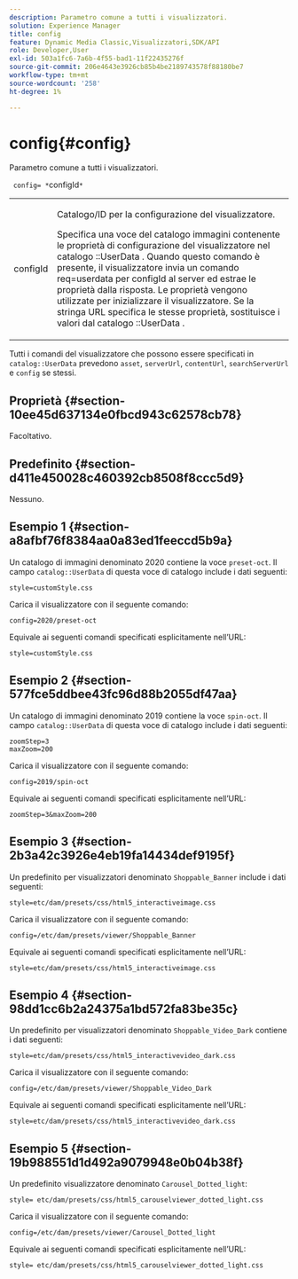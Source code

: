 ```yaml
---
description: Parametro comune a tutti i visualizzatori.
solution: Experience Manager
title: config
feature: Dynamic Media Classic,Visualizzatori,SDK/API
role: Developer,User
exl-id: 503a1fc6-7a6b-4f55-bad1-11f22435276f
source-git-commit: 206e4643e3926cb85b4be2189743578f88180be7
workflow-type: tm+mt
source-wordcount: '258'
ht-degree: 1%

---
```


# config{#config}

Parametro comune a tutti i visualizzatori.

` config= *`configId`*`

<table id="table_9B98C97485DD4DEB8A6ECBCE8DF6B886"> 
 <tbody> 
  <tr> 
   <td colname="col1"> <p> <span class="codeph"> <span class="varname"> configId  </span> </span> </p> </td> 
   <td colname="col2"> <p>Catalogo/ID per la configurazione del visualizzatore. </p> <p> Specifica una voce del catalogo immagini contenente le proprietà di configurazione del visualizzatore nel catalogo <span class="codeph">::UserData </span>. Quando questo comando è presente, il visualizzatore invia un comando <span class="codeph"> req=userdata </span> per <span class="codeph"> configId </span> al server ed estrae le proprietà dalla risposta. Le proprietà vengono utilizzate per inizializzare il visualizzatore. Se la stringa URL specifica le stesse proprietà, sostituisce i valori dal catalogo <span class="codeph">::UserData </span>. </p> </td> 
  </tr> 
 </tbody> 
</table>

Tutti i comandi del visualizzatore che possono essere specificati in `catalog::UserData` prevedono `asset`, `serverUrl`, `contentUrl`, `searchServerUrl` e `config` se stessi.

## Proprietà {#section-10ee45d637134e0fbcd943c62578cb78}

Facoltativo.

## Predefinito {#section-d411e450028c460392cb8508f8ccc5d9}

Nessuno.

## Esempio 1 {#section-a8afbf76f8384aa0a83ed1feeccd5b9a}

Un catalogo di immagini denominato 2020 contiene la voce `preset-oct`. Il campo `catalog::UserData` di questa voce di catalogo include i dati seguenti:

```
style=customStyle.css
```

Carica il visualizzatore con il seguente comando:

```
config=2020/preset-oct
```

Equivale ai seguenti comandi specificati esplicitamente nell’URL:

```
style=customStyle.css
```

## Esempio 2 {#section-577fce5ddbee43fc96d88b2055df47aa}

Un catalogo di immagini denominato 2019 contiene la voce `spin-oct`. Il campo `catalog::UserData` di questa voce di catalogo include i dati seguenti:

```
zoomStep=3 
maxZoom=200
```

Carica il visualizzatore con il seguente comando:

```
config=2019/spin-oct
```

Equivale ai seguenti comandi specificati esplicitamente nell’URL:

```
zoomStep=3&maxZoom=200
```

## Esempio 3 {#section-2b3a42c3926e4eb19fa14434def9195f}

Un predefinito per visualizzatori denominato `Shoppable_Banner` include i dati seguenti:

```
style=etc/dam/presets/css/html5_interactiveimage.css
```

Carica il visualizzatore con il seguente comando:

```
config=/etc/dam/presets/viewer/Shoppable_Banner
```

Equivale ai seguenti comandi specificati esplicitamente nell’URL:

`style=etc/dam/presets/css/html5_interactiveimage.css`

## Esempio 4 {#section-98dd1cc6b2a24375a1bd572fa83be35c}

Un predefinito per visualizzatori denominato `Shoppable_Video_Dark` contiene i dati seguenti:

```
style=etc/dam/presets/css/html5_interactivevideo_dark.css
```

Carica il visualizzatore con il seguente comando:

```
config=/etc/dam/presets/viewer/Shoppable_Video_Dark
```

Equivale ai seguenti comandi specificati esplicitamente nell’URL:

```
style=etc/dam/presets/css/html5_interactivevideo_dark.css
```

## Esempio 5 {#section-19b988551d1d492a9079948e0b04b38f}

Un predefinito visualizzatore denominato `Carousel_Dotted_light`:

```
style= etc/dam/presets/css/html5_carouselviewer_dotted_light.css
```

Carica il visualizzatore con il seguente comando:

```
config=/etc/dam/presets/viewer/Carousel_Dotted_light
```

Equivale ai seguenti comandi specificati esplicitamente nell’URL:

```
style= etc/dam/presets/css/html5_carouselviewer_dotted_light.css
```
